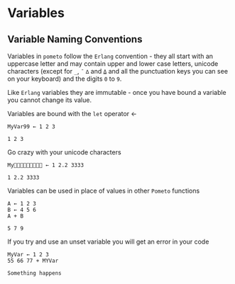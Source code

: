 # Variables

## Variable Naming Conventions

Variables in `pometo` follow the `Erlang` convention - they all start with an uppercase letter and may contain upper and lower case letters, unicode characters (except for `_`, `¯` `∆` and `⍙` and all the punctuation keys you can see on your keyboard) and the digits `0` to `9`.

Like `Erlang` variables they are immutable - once you have bound a variable you cannot change its value.

Variables are bound with the `let` operator ←

```pometo
MyVar99 ← 1 2 3
```

```pometo_results
1 2 3
```

Go crazy with your unicode characters

```pometo
My🧫🎱🧫😍😚💨🍑🧐🐜 ← 1 2.2 3333
```

```pometo_results
1 2.2 3333
```

Variables can be used in place of values in other `Pometo` functions

```pometo
A ← 1 2 3
B ← 4 5 6
A + B
```

```pometo_results
5 7 9
```

If you try and use an unset variable you will get an error in your code

```pometo
MyVar ← 1 2 3
55 66 77 + MYVar
```

```pometo_results
Something happens
```